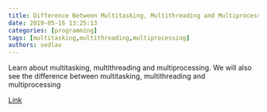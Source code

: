 ```yaml
---
title: Difference Between Multitasking, Multithreading and Multiprocessing
date: 2019-05-16 13:25:13
categories: [programming]
tags: [multitasking,multithreading,multiprocessing]
authors: sedlav
---
```


Learn about multitasking, multithreading and multiprocessing. We will also see the difference between multitasking, multithreading and multiprocessing

[Link](https://tutorialwing.com/difference-between-multitasking-multithreading-and-multiprocessing/)
